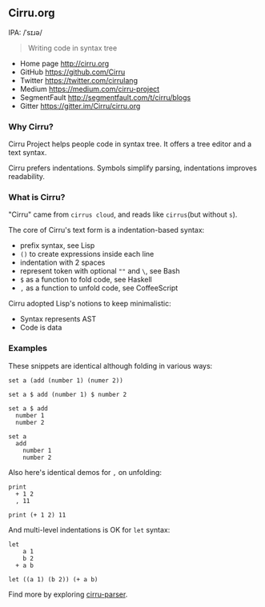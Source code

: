 
Cirru.org
------

IPA: /ˈsɪɹə/

> Writing code in syntax tree

* Home page http://cirru.org
* GitHub https://github.com/Cirru
* Twitter https://twitter.com/cirrulang
* Medium https://medium.com/cirru-project
* SegmentFault http://segmentfault.com/t/cirru/blogs
* Gitter https://gitter.im/Cirru/cirru.org

### Why Cirru?

Cirru Project helps people code in syntax tree. It offers a tree editor and a text syntax.

Cirru prefers indentations.
Symbols simplify parsing, indentations improves readability.

### What is Cirru?

"Cirru" came from `cirrus cloud`, and reads like `cirrus`(but without `s`).

The core of Cirru's text form is a indentation-based syntax:

* prefix syntax, see Lisp
* `()` to create expressions inside each line
* indentation with 2 spaces
* represent token with optional `""` and `\`, see Bash
* `$` as a function to fold code, see Haskell
* `,` as a function to unfold code, see CoffeeScript

Cirru adopted Lisp's notions to keep minimalistic:

* Syntax represents AST
* Code is data

### Examples

These snippets are identical although folding in various ways:

```cirru
set a (add (number 1) (numer 2))
```

```cirru
set a $ add (number 1) $ number 2
```

```cirru
set a $ add
  number 1
  number 2
```

```cirru
set a
  add
    number 1
    number 2
```

Also here's identical demos for `,` on unfolding:

```cirru
print
  + 1 2
  , 11
```

```cirru
print (+ 1 2) 11
```

And multi-level indentations is OK for `let` syntax:

```cirru
let
    a 1
    b 2
  + a b
```

```cirru
let ((a 1) (b 2)) (+ a b)
```

Find more by exploring [cirru-parser][parser].

[parser]: https://github.com/Cirru/cirru-parser/tree/master/cirru
